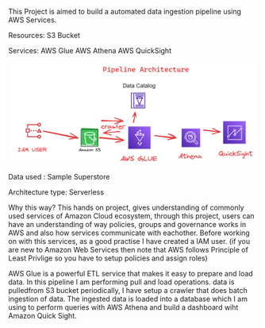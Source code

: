This Project is aimed to build a automated data ingestion pipeline using AWS Services.

Resources:
S3 Bucket

Services:
AWS Glue
AWS Athena
AWS QuickSight

![alt text](architecture-1.png)

Data used : Sample Superstore

Architecture type: Serverless

Why this way?
This hands on project,  gives understanding of commonly used services of Amazon Cloud ecosystem, through this project, users can have an understanding of
way policies, groups and governance works in AWS and also how services communicate with eachother. Before working on with this services, as a good practise I have created a IAM user. (if you are new to Amazon Web Services then note that AWS follows Principle of Least Privlige so you have to setup policies and assign roles)

AWS Glue is a powerful ETL service that makes it easy to prepare and load data. In this pipeline I am performing pull and load operations.
data is pulledfrom S3 bucket periodically, I have setup a crawler that does batch ingestion of data. The ingested data is loaded into a database which I am using to perform queries with AWS Athena and build a dashboard wiht Amazon Quick Sight.





